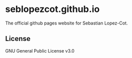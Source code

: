 # seblopezcot.github.io

The official github pages website for Sebastian Lopez-Cot.

## License

GNU General Public License v3.0
